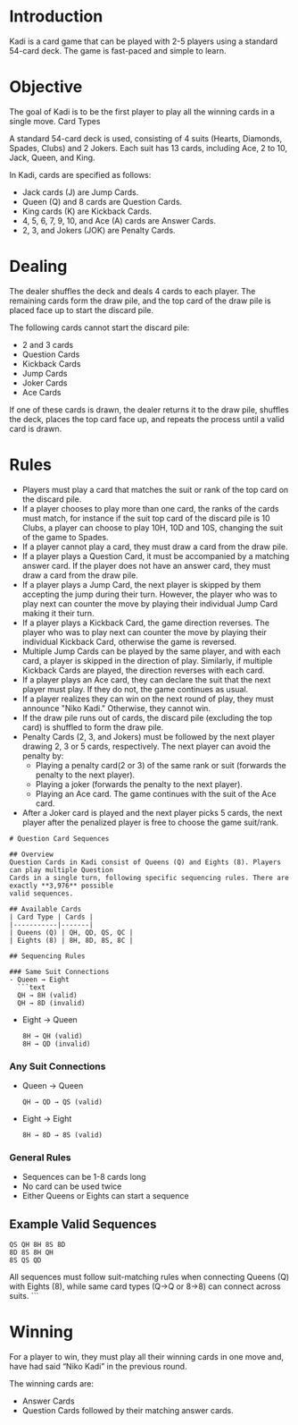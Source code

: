 # Introduction
Kadi is a card game that can be played with 2-5 players using a standard 54-card deck. The game is fast-paced and simple to learn.

# Objective
The goal of Kadi is to be the first player to play all the winning cards in a single move.
Card Types

A standard 54-card deck is used, consisting of 4 suits (Hearts, Diamonds, Spades, Clubs) and 2 Jokers. Each suit has 13 cards, including Ace, 2 to 10, Jack, Queen, and King.

In Kadi, cards are specified as follows:
- Jack cards (J) are Jump Cards.
- Queen (Q) and 8 cards are Question Cards.
- King cards (K) are Kickback Cards.
- 4, 5, 6, 7, 9, 10, and Ace (A) cards are Answer Cards.
- 2, 3, and Jokers (JOK) are Penalty Cards.

# Dealing
The dealer shuffles the deck and deals 4 cards to each player. The remaining cards form the draw pile, and the top card of the draw pile is placed face up to start the discard pile. 

The following cards cannot start the discard pile:
- 2 and 3 cards
- Question Cards
- Kickback Cards
- Jump Cards
- Joker Cards
- Ace Cards

If one of these cards is drawn, the dealer returns it to the draw pile, shuffles the deck, places the top card face up, and repeats the process until a valid card is drawn.

# Rules
- Players must play a card that matches the suit or rank of the top card on the discard pile.
- If  a player chooses to play more than one card, the ranks of the cards must match, for instance if the suit top card of the discard pile is 10 Clubs, a player can choose to play 10H, 10D and 10S, changing the suit of the game to Spades.
- If a player cannot play a card, they must draw a card from the draw pile.
- If a player plays a Question Card, it must be accompanied by a matching answer card. If the player does not have an answer card, they must draw a card from the draw pile.
- If a player plays a Jump Card, the next player is skipped by them accepting the jump during their turn. However, the player who was to play next can counter the move by playing their individual Jump Card making it their turn.
- If a player plays a Kickback Card, the game direction reverses. The player who was to play next can counter the move by playing their individual Kickback Card, otherwise the game is reversed.
- Multiple Jump Cards can be played by the same player, and with each card, a player is skipped in the direction of play. Similarly, if multiple Kickback Cards are played, the direction reverses with each card.
- If a player plays an Ace card, they can declare the suit that the next player must play. If they do not, the game continues as usual.
- If a player realizes they can win on the next round of play, they must announce "Niko Kadi." Otherwise, they cannot win.
- If the draw pile runs out of cards, the discard pile (excluding the top card) is shuffled to form the draw pile.
- Penalty Cards (2, 3, and Jokers) must be followed by the next player drawing 2, 3 or 5 cards, respectively. The next player can avoid the penalty by:
    - Playing a penalty card(2 or 3) of the same rank or suit (forwards the penalty to the next player).
    - Playing a joker (forwards the penalty to the next player).
    - Playing an Ace card. The game continues with the suit of the Ace card.
- After a Joker card is played and the next player picks 5 cards, the next player after the penalized player is free to choose the game suit/rank.

```mdx
# Question Card Sequences

## Overview
Question Cards in Kadi consist of Queens (Q) and Eights (8). Players can play multiple Question 
Cards in a single turn, following specific sequencing rules. There are exactly **3,976** possible 
valid sequences.

## Available Cards
| Card Type | Cards |
|-----------|-------|
| Queens (Q) | QH, QD, QS, QC |
| Eights (8) | 8H, 8D, 8S, 8C |

## Sequencing Rules

### Same Suit Connections
- Queen → Eight 
  ```text
  QH → 8H (valid)
  QH → 8D (invalid)
  ```
- Eight → Queen
  ```text
  8H → QH (valid)
  8H → QD (invalid)
  ```

### Any Suit Connections
- Queen → Queen
  ```text
  QH → QD → QS (valid)
  ```
- Eight → Eight
  ```text
  8H → 8D → 8S (valid)
  ```

### General Rules
- Sequences can be 1-8 cards long
- No card can be used twice
- Either Queens or Eights can start a sequence

## Example Valid Sequences
```text
QS QH 8H 8S 8D
8D 8S 8H QH
8S QS QD
```

<Callout type="info">
  All sequences must follow suit-matching rules when connecting Queens (Q) 
  with Eights (8), while same card types (Q→Q or 8→8) can connect across suits.
</Callout>
```

# Winning
For a player to win, they must play all their winning cards in one move and, have had said “Niko Kadi” in the previous round. 

The winning cards are:
-	Answer Cards
-	Question Cards followed by their matching answer cards.

